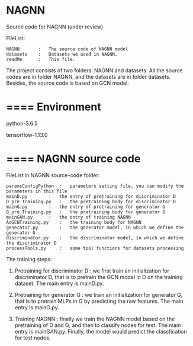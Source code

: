 # NAGNN 
Source code for NAGNN (under review)

FileList:

	NAGNN		:	The source code of NAGNN model
	datasets	:	Datasets we used in NAGNN.
	readMe		:	This file.

The project consists of two folders: NAGNN and datasets. All the source codes are in folder NAGNN, and the datasets are in folder datasets.
Besides, the source code is based on GCN model.

====
Environment
====
python-3.6.5

tensorflow-1.13.0

====
NAGNN source code
====

FileList in NAGNN source-code folder:

	paramsConfigPython	:	parameters setting file, you can modify the parameters in this file
	mainD.py		:	the entry of pretraining for discriminator D
	D_pre_Training.py	:	the pretraining body for discriminator D
	mainG.py		:	the entry of pretraining for generator G
	G_pre_Training.py	:	the pretraining body for generator G
	mainGAN.py		:	the entry of training NAGNN
	AdGCNTraining.py	:	the training body for NAGNN
	generator.py		:	the generator model, in which we define the generator G
	discriminator.py	:	the discriminator model, in which we define the discriminator D
	processTools.py		:	some tool functions for datasets processing
  

The training steps:

1. Pretraining for discriminator D : we first train an initialization for discriminator D, that is to pretrain the GCN model in D on the training dataset. The main entry is mainD.py.

2. Pretraining for generator G : we train an initialization for generator G, that is to pretrain MLPs in G by predicting the raw features. The main entry is mainG.py.

3. Training NAGNN : finally we train the NAGNN model based on the pretraining of D and G, and then to classify nodes for test. The main entry is mainGAN.py. Finally, the model would predict the classfication for test nodes.

